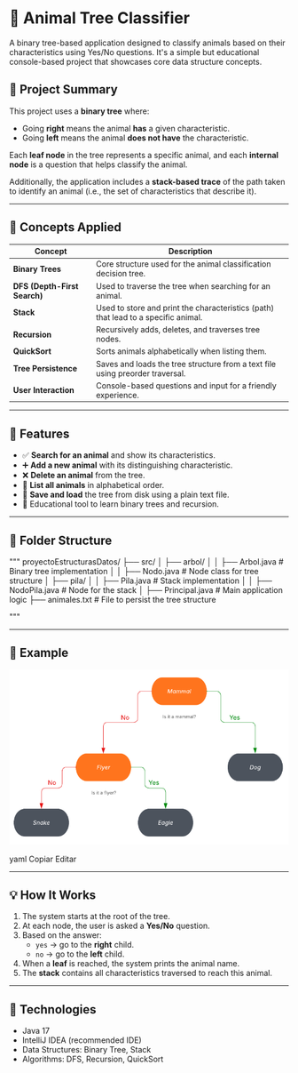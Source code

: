 # 🐾 Animal Tree Classifier

A binary tree-based application designed to classify animals based on their characteristics using Yes/No questions. It's a simple but educational console-based project that showcases core data structure concepts.

## 📌 Project Summary

This project uses a **binary tree** where:

- Going **right** means the animal **has** a given characteristic.
- Going **left** means the animal **does not have** the characteristic.

Each **leaf node** in the tree represents a specific animal, and each **internal node** is a question that helps classify the animal.

Additionally, the application includes a **stack-based trace** of the path taken to identify an animal (i.e., the set of characteristics that describe it).

---

## 🧠 Concepts Applied

| Concept           | Description |
|------------------|-------------|
| **Binary Trees**  | Core structure used for the animal classification decision tree. |
| **DFS (Depth-First Search)** | Used to traverse the tree when searching for an animal. |
| **Stack**         | Used to store and print the characteristics (path) that lead to a specific animal. |
| **Recursion**     | Recursively adds, deletes, and traverses tree nodes. |
| **QuickSort**     | Sorts animals alphabetically when listing them. |
| **Tree Persistence** | Saves and loads the tree structure from a text file using preorder traversal. |
| **User Interaction** | Console-based questions and input for a friendly experience. |

---

## 🚀 Features

- ✅ **Search for an animal** and show its characteristics.
- ➕ **Add a new animal** with its distinguishing characteristic.
- ❌ **Delete an animal** from the tree.
- 📃 **List all animals** in alphabetical order.
- 💾 **Save and load** the tree from disk using a plain text file.
- 🧠 Educational tool to learn binary trees and recursion.

---

## 📁 Folder Structure
"""
proyectoEstructurasDatos/
├── src/
│ ├── arbol/
│ │ ├── Arbol.java # Binary tree implementation
│ │ ├── Nodo.java # Node class for tree structure
│ ├── pila/
│ │ ├── Pila.java # Stack implementation
│ │ ├── NodoPila.java # Node for the stack
│ ├── Principal.java # Main application logic
├── animales.txt # File to persist the tree structure

"""

---

## 🧪 Example


![example](example.png)

yaml
Copiar
Editar

---

## 💡 How It Works

1. The system starts at the root of the tree.
2. At each node, the user is asked a **Yes/No** question.
3. Based on the answer:
   - `yes` → go to the **right** child.
   - `no` → go to the **left** child.
4. When a **leaf** is reached, the system prints the animal name.
5. The **stack** contains all characteristics traversed to reach this animal.

---

## 🔧 Technologies

- Java 17
- IntelliJ IDEA (recommended IDE)
- Data Structures: Binary Tree, Stack
- Algorithms: DFS, Recursion, QuickSort
